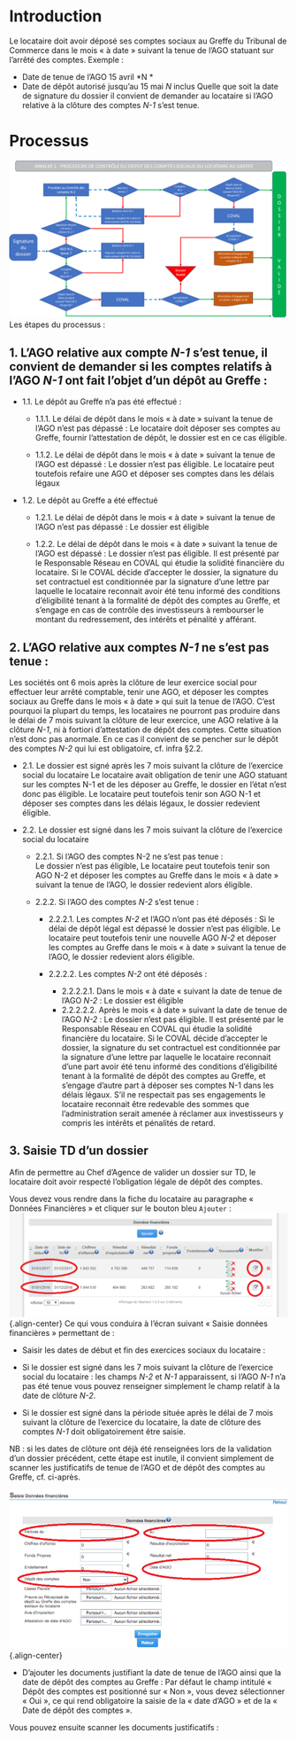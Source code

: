 <!-- TITLE: Depot -->
<!-- SUBTITLE: Le locataire doit avoir déposé ses comptes sociaux au Greffe du Tribunal de Commerce dans le mois « à date » suivant la tenue de l’AGO statuant sur l’arrêté des comptes. -->

# Introduction
Le locataire doit avoir déposé ses comptes sociaux au Greffe du Tribunal de Commerce dans le mois « à date » suivant la tenue de l’AGO statuant sur l’arrêté des comptes.
 Exemple : 
* Date de tenue de l’AGO 15 avril *N *
* Date de dépôt autorisé jusqu’au 15 mai *N* inclus
Quelle que soit la date de signature du dossier il convient de demander au locataire si l’AGO relative à la clôture des comptes *N-1* s’est tenue.

# Processus
![Depot](/uploads/depot.png "Depot")
Les étapes du processus :

## 1.	L’AGO relative aux compte *N-1* s’est tenue, il convient de demander si les comptes relatifs à l’AGO *N-1* ont fait l’objet d’un dépôt au Greffe :
* 1.1.	Le dépôt au Greffe n’a pas été effectué : 
  * 1.1.1.	 Le délai de dépôt dans le mois « à date » suivant la tenue de l’AGO n’est pas dépassé :
Le locataire doit déposer ses comptes au Greffe, fournir l’attestation de dépôt, le dossier est en ce cas éligible.

  * 1.1.2.	 Le délai de dépôt dans le mois « à date » suivant la tenue de l’AGO est dépassé :
 Le dossier n’est pas éligible. Le locataire peut toutefois refaire une AGO et déposer ses comptes dans les délais légaux

* 1.2.	Le dépôt au Greffe a été effectué 
  * 1.2.1.	 Le délai de dépôt dans le mois « à date » suivant la tenue de l’AGO n’est pas dépassé : 
Le dossier est éligible

  * 1.2.2.	 Le délai de dépôt dans le mois « à date » suivant la tenue de l’AGO est dépassé : 
Le dossier n’est pas éligible. Il est présenté par le Responsable Réseau en COVAL qui étudie la solidité financière du locataire. 
Si le COVAL décide d’accepter le dossier, la signature du set contractuel est conditionnée par la signature d’une lettre par laquelle le locataire reconnait avoir été tenu informé des conditions d’éligibilité tenant à la formalité de dépôt des comptes au Greffe, et s’engage en cas de contrôle des investisseurs à rembourser le montant du redressement, des intérêts et pénalité y afférant.


## 2.	L’AGO relative aux comptes *N-1* ne s’est pas tenue :
Les sociétés ont 6 mois après la clôture de leur exercice social pour effectuer leur arrêté comptable, tenir une AGO, et déposer les comptes sociaux au Greffe dans le mois « à date » qui suit la tenue de l’AGO. 
C’est pourquoi la plupart du temps, les locataires ne pourront pas produire dans le délai de 7 mois suivant la clôture de leur exercice, une AGO relative à la clôture *N-1*, ni à fortiori d’attestation de dépôt des comptes. Cette situation n’est donc pas anormale. En ce cas il convient de se pencher sur le dépôt des comptes *N-2* qui lui est obligatoire, cf. infra §2.2.
* 2.1.	Le dossier est signé après les 7 mois suivant la clôture de l’exercice social du locataire
Le locataire avait obligation de tenir une AGO statuant sur les comptes N-1 et de les déposer au Greffe, le dossier en l’état n’est donc pas éligible. 
Le locataire peut toutefois tenir son AGO N-1 et déposer ses comptes dans les délais légaux, le dossier redevient éligible.

* 2.2.	Le dossier est signé dans les 7 mois suivant la clôture de l’exercice social du locataire
  * 2.2.1.	 Si l’AGO des comptes N-2 ne s’est pas tenue :  
Le dossier n’est pas éligible, 
Le locataire peut toutefois tenir son AGO N-2 et déposer les comptes au Greffe dans le mois « à date » suivant la tenue de l’AGO, le dossier redevient alors éligible.

  * 2.2.2.	 Si l’AGO des comptes *N-2* s’est tenue :
    * 2.2.2.1.	Les comptes *N-2* et l’AGO n’ont pas été déposés : 
Si le délai de dépôt légal est dépassé le dossier n’est pas éligible.
Le locataire peut toutefois tenir une nouvelle AGO *N-2* et déposer les comptes au Greffe dans le mois « à date » suivant la tenue de l’AGO, le dossier redevient alors éligible.
    * 2.2.2.2.	 Les comptes *N-2* ont été déposés :
    
      * 2.2.2.2.1.	Dans le mois « à date « suivant la date de tenue de l’AGO *N-2* : 
Le dossier est éligible
      * 2.2.2.2.2.	Après le mois « à date » suivant la date de tenue de l’AGO *N-2* : 
Le dossier n’est pas éligible. Il est présenté par le Responsable Réseau en COVAL qui étudie la solidité financière du locataire. 
Si le COVAL décide d’accepter le dossier, la signature du set contractuel est conditionnée par la signature d’une lettre par laquelle le locataire reconnait d’une part avoir été tenu informé des conditions d’éligibilité tenant à la formalité de dépôt des comptes au Greffe, et s’engage d’autre part à déposer ses comptes N-1 dans les délais légaux. 
S’il ne respectait pas ses engagements le locataire reconnait être redevable des sommes que l’administration serait amenée à réclamer aux investisseurs y compris les intérêts et pénalités de retard.

## 3.	Saisie TD d’un dossier
Afin de permettre au Chef d’Agence de valider un dossier sur TD, le locataire doit avoir respecté l’obligation légale de dépôt des comptes. 

Vous devez vous rendre dans la fiche du locataire au paragraphe « Données Financières » et cliquer sur le bouton bleu `Ajouter` : 
![Depot Ajouter](/uploads/depot-ajouter.png "Depot Ajouter"){.align-center}
Ce qui vous conduira à l’écran suivant « Saisie données financières » permettant de :

*	Saisir les dates de début et fin des exercices sociaux du locataire :
   * Si le dossier est signé dans les 7 mois suivant la clôture de l’exercice social du locataire : les champs *N-2* et *N-1* apparaissent, si l’AGO *N-1* n’a pas été tenue vous pouvez renseigner simplement le champ relatif à la date de clôture *N-2*.

   * Si le dossier est signé dans la période située après le délai de 7 mois suivant la clôture de l’exercice du locataire, la date de clôture des comptes *N-1* doit obligatoirement être saisie.

 NB : si les dates de clôture ont déjà été renseignées lors de la validation d’un dossier précédent, cette étape est inutile, il convient simplement de scanner les justificatifs de tenue de l’AGO et de dépôt des comptes au Greffe, cf. ci-après.
 
 ![Depot Scan](/uploads/depot-scan.png "Depot Scan"){.align-center}
 
*	D’ajouter les documents justifiant la date de tenue de l’AGO ainsi que la date de dépôt des comptes au Greffe :
Par défaut le champ intitulé « Dépôt des comptes est positionné sur « Non », vous devez sélectionner « Oui », ce qui rend obligatoire la saisie de la « date d’AGO » et de la « Date de dépôt des comptes ». 

Vous pouvez ensuite scanner les documents justificatifs :



